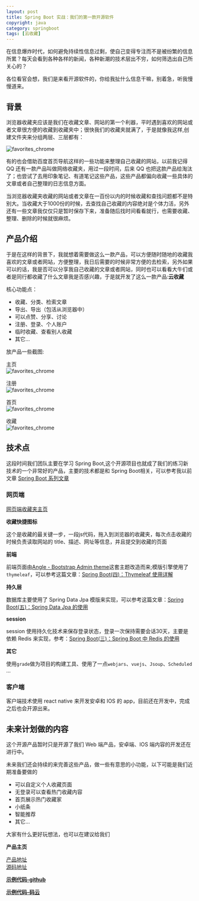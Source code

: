 ```yaml
---
layout: post
title: Spring Boot 实战：我们的第一款开源软件
copyright: java
category: springboot
tags: [云收藏]
---
```


在信息爆炸时代，如何避免持续性信息过剩，使自己变得专注而不是被纷繁的信息所累？每天会看到各种各样的新闻，各种新潮的技术层出不穷，如何筛选出自己所关心的？

各位看官会想，我们是来看开源软件的，你给我扯什么信息干嘛，别着急，听我慢慢道来。

##  背景

浏览器收藏夹应该是我们在收藏文章、网站的第一个利器，平时遇到喜欢的网站或者文章很方便的收藏到收藏夹中；很快我们的收藏夹就满了，于是就像我这样,创建文件夹来分组两层、三层都有：

![favorites_chrome](http://www.javaai.club/assets/images/2016/favorites_chrome.jpg)  

有的也会借助百度首页导航这样的一些功能来整理自己收藏的网站，以前我记得 QQ 还有一款产品叫做网络收藏夹，用过一段时间，后来 QQ 也把这款产品给淘汰了；也尝试了去用印象笔记、有道笔记这些产品，这些产品都偏向收藏一些具体的文章或者自己整理的日志信息方面。

当浏览器收藏夹收藏的网站或者文章在一百份以内的时候收藏和查找问题都不是特别大。当收藏大于1000份的时候，去查找自己收藏的内容绝对是个体力活，另外还有一些文章我仅仅只是暂时保存下来，准备随后找时间看看就行，也需要收藏、整理、删除的时候就很麻烦。

## 产品介绍

于是在这样的背景下，我就想着需要做这么一款产品，可以方便随时随地的收藏我喜欢的文章或者网站，方便整理，我日后需要的时候非常方便的去检索，另外如果可以的话，我是否可以分享我自己收藏的文章或者网站，同时也可以看看大牛们或者是同行都收藏了什么文章我是否感兴趣，于是就开发了这么一款产品:**云收藏**

核心功能点：

- 收藏、分类、检索文章
- 导出、导出（包活从浏览器中）
- 可以点赞、分享、讨论
- 注册、登录、个人账户
- 临时收藏、查看别人收藏
- 其它...

放产品一些截图:

主页  
![favorites_chrome](http://www.javaai.club/assets/images/2016/favorites_index.png)  

注册  
![favorites_chrome](http://www.javaai.club/assets/images/2016/favorites_register.png)  

首页  
![favorites_chrome](http://www.javaai.club/assets/images/2016/favorites_home.png)  

收藏  
![favorites_chrome](http://www.javaai.club/assets/images/2016/favorites_collect.png)  


## 技术点

这段时间我们团队主要在学习 Spring Boot,这个开源项目也就成了我们的练习新技术的一个非常好的产品，主要的技术都是和 Spring Boot相关，可以参考我以前文章 [Spring Boot 系列文章](http://www.javaai.club/spring-boot.html)

### 网页端

[网页端收藏夹主页](https://cloudfavorites.github.io/favorites-web/)

**收藏快捷图标**

这个是收藏的最关键一步，一段js代码，拖入到浏览器的收藏夹，每次点击收藏的时候负责读取网站的 title、描述、网址等信息，并且提交到收藏的页面


**前端**

前端页面由[Angle - Bootstrap Admin theme](https://wrapbootstrap.com/theme/angle-bootstrap-admin-template-WB04HF123)这套主题改造而来;模版引擎使用了`thymeleaf`，可以参考这篇文章：[Spring Boot(四)：Thymeleaf 使用详解](http://www.javaai.club/springboot/2016/05/01/spring-boot-thymeleaf.html)
 
**持久层**

数据库主要使用了 Spring Data Jpa 模版来实现，可以参考这篇文章：[Spring Boot(五)：Spring Data Jpa 的使用](http://www.javaai.club/springboot/2016/08/20/spring-boo-jpa.html)

**session**

session 使用持久化技术来保存登录状态，登录一次保持需要会话30天，主要是依赖 Redis 来实现，参考：[Spring Boot(三)：Spring Boot 中 Redis 的使用](http://www.javaai.club/springboot/2016/03/06/spring-boot-redis.html)

**其它**

使用`grade`做为项目的构建工具、使用了一点`webjars`、`vuejs`、`Jsoup`、`Scheduled` ...


### 客户端

客户端技术使用 react native 来开发安卓和 IOS 的 app，目前还在开发中，完成之后也会开源出来。


## 未来计划做的内容

这个开源产品暂时只是开源了我们 Web 端产品，安卓端、IOS 端内容的开发还在进行中。

未来我们还会持续的来完善这些产品，做一些有意思的小功能，以下可能是我们近期准备要做的

- 可以自定义个人收藏页面
- 无登录可以查看热门收藏内容
- 首页展示热门收藏家
- 小纸条
- 智能推荐
- 其它...

大家有什么更好玩想法，也可以在建议给我们


**产品主页**  

[产品地址](http://favorites.ren/)  
[源码地址](https://cloudfavorites.github.io/favorites-web/)


**[示例代码-github](https://github.com/cloudfavorites/favorites-web)**

**[示例代码-码云](https://gitee.com/ityouknow/favorites-web)**